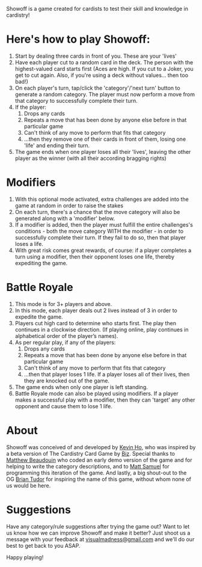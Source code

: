 Showoff is a game created for cardists to test their skill and knowledge in
cardistry!

# Here's how to play Showoff:

1. Start by dealing three cards in front of you. These are your 'lives'
1. Have each player cut to a random card in the deck. The person with the
   highest-valued card starts first (Aces are high. If you cut to a Joker, you
   get to cut again. Also, if you're using a deck without values... then too
   bad!)
1. On each player's turn, tap/click the 'category'/'next turn' button to
   generate a random category. The player must now perform a move from that
   category to successfully complete their turn.
1. If the player:
   1. Drops any cards
   1. Repeats a move that has been done by anyone else before in that particular
      game
   1. Can't think of any move to perform that fits that category
   1. ...then they remove one of their cards in front of them, losing one 'life'
      and ending their turn.
1. The game ends when one player loses all their 'lives', leaving the other
   player as the winner (with all their according bragging rights)

# Modifiers

1. With this optional mode activated, extra challenges are added into the game
   at random in order to raise the stakes
1. On each turn, there's a chance that the move category will also be generated
   along with a 'modifier' below.
1. If a modifier is added, then the player must fulfill the entire challenges's
   conditions - both the move category WITH the modifier - in order to
   successfully complete their turn. If they fail to do so, then that player
   loses a life.
1. With great risk comes great rewards, of course: if a player completes a turn
   using a modifier, then their opponent loses one life, thereby expediting the
   game.

# Battle Royale

1. This mode is for 3+ players and above.
1. In this mode, each player deals out 2 lives instead of 3 in order to expedite
   the game.
1. Players cut high card to determine who starts first. The play then continues
   in a clockwise direction. (If playing online, play continues in alphabetical
   order of the player’s names).
1. As per regular play, if any of the players:
   1. Drops any cards
   1. Repeats a move that has been done by anyone else before in that particular
      game
   1. Can't think of any move to perform that fits that category
   1. ...then that player loses 1 life. If a player loses all of their lives,
      then they are knocked out of the game.
1. The game ends when only one player is left standing.
1. Battle Royale mode can also be played using modifiers. If a player makes a
   successful play with a modifier, then they can 'target' any other opponent
   and cause them to lose 1 life.

# About

Showoff was conceived of and developed by
[Kevin Ho](https://www.instagram.com/kevdoescards/), who was inspired by a beta
version of The Cardistry Card Game by
[Biz](https://www.instagram.com/bizandfriends/). Special thanks to
[Matthew Beaudouin](https://www.instagram.com/mattbeaudouin/) who coded an early
demo version of the game and for helping to write the category descriptions, and
to [Matt Samuel](https://www.instagram.com/matt.samuel/) for programming this
iteration of the game. And lastly, a big shout-out to the OG
[Brian Tudor](https://www.instagram.com/brian_tudor/) for inspiring the name of
this game, without whom none of us would be here.

# Suggestions

Have any category/rule suggestions after trying the game out? Want to let us
know how we can improve Showoff and make it better? Just shoot us a message
with your feedback at [visualmadness@gmail.com](mailto:visualmadness@gmail.com)
and we'll do our best to get back to you ASAP.

Happy playing!
